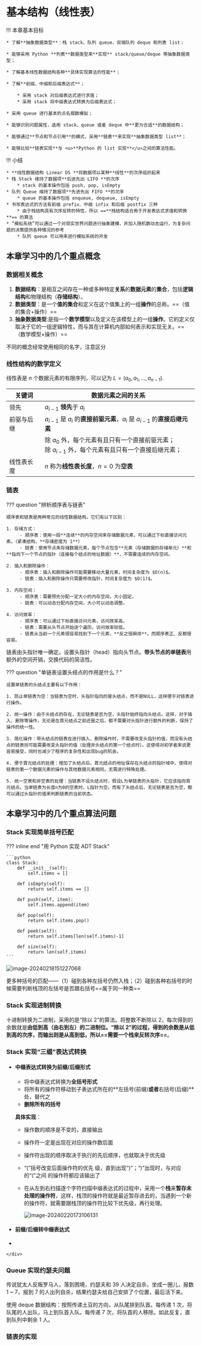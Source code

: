 # 基本结构（线性表）

!!! 本章基本目标

    * 了解**抽象数据类型**：栈 stack、队列 queue、双端队列 deque 和列表 list；
    
    * 能够采用 Python **列表**数据类型来**实现** stack/queue/deque 等抽象数据类型；
    
    * 了解基本线性数据结构各种**具体实现算法的性能**；
    
    * 了解**前缀、中缀和后缀表达式**；
    
        * 采用 stack 对后缀表达式进行求值；
        * 采用 stack 将中缀表达式转换为后缀表达式；
    
    * 采用 queue 进行基本的点名报数模拟；
    
    * 能够识别问题属性，选用 stack、queue 或者 deque 中**更为合适**的数据结构；
    
    * 能够通过**节点和节点引用**的模式，采用**链表**来实现**抽象数据类型 list**；
    
    * 能够比较**链表实现**与 <u>**Python 的 list 实现**</u>之间的算法性能。

!!! 小结

    * **线性数据结构 Linear DS **将数据项以某种**线性**的次序组织起来
    * 栈 Stack 维持了数据项**后进先出 LIFO **的次序
        * stack 的基本操作包括 push, pop, isEmpty
    * 队列 Queue 维持了数据项**先进先出 FIFO **的次序
        * queue 的基本操作包括 enqueue, dequeue, isEmpty
    * 书写表达式的方法有前缀 prefix、中缀 infix 和后缀 postfix 三种
        * 由于栈结构具有次序反转的特性，所以 ==**栈结构适合用于开发表达式求值和转换**== 的算法
    * “模拟系统”可以通过一个对现实世界问题进行抽象建模，并加入随机数动态运行，为复杂问题的决策提供各种情况的参考
        * 队列 queue 可以用来进行模拟系统的开发

## 本章学习中的几个重点概念

### 数据相关概念

1. **数据结构**：是相互之间存在一种或多种特定**关系**的**数据元素**的**集合**，包括**逻辑结构**和物理结构（**存储结构**）。
2. **数据类型**：是一个**值的集合**和定义在这个值集上的一组**操作**的总称。==（值的集合+操作）==
3. **抽象数据类型**:是指一个**数学模型**以及定义在该模型上的一组**操作**。它的定义仅取决于它的一组逻辑特性，而与其在计算机内部如何表示和实现无关。==（数学模型+操作）==

不同的概念经常使用相同的名字，注意区分

### 线性结构的数学定义

线性表是 $n$ 个数据元素的有限序列，可以记为 $L=(a_0,a_1,...,a_{n-1})$.

| 关键词     | 数据元素之间的关系                                           |
| ---------- | ------------------------------------------------------------ |
| 领先       | $a_{i-1}$ **领先**于 $a_i$                                   |
| 前驱与后继 | $a_{i-1}$ 是 $a_i$ 的**直接前驱元素**，$a_i$ 是 $a_{i-1}$ 的**直接后继元素** |
|            | 除 $a_0$ 外，每个元素有且只有一个直接前驱元素；<br />除 $a_{i-1}$ 外，每个元素有且只有一个直接后继元素； |
| 线性表长度 | $n$ 称为**线性表长度**，$n=0$ 为**空表**                     |

### 链表

??? question "辨析顺序表与链表" 

    顺序表和链表是两种常见的线性数据结构，它们有以下区别：
    
    1. 存储方式：
         - 顺序表：使用一段**连续**的内存空间来存储数据元素，可以通过下标直接访问元素。（紧凑结构，**存储密度为 1**）
         - 链表：使用节点来存储数据元素，每个节点包含**元素（存储数据的存储单元）**和**指向下一个节点的指针（连接每个结点的地址数据）**，不需要连续的内存空间。
    
    2. 插入和删除操作：
         - 顺序表：插入和删除操作可能需要移动大量元素，时间复杂度为 $O(n)$。
         - 链表：插入和删除操作只需要修改指针，时间复杂度为 $O(1)$。
    
    3. 内存空间：
         - 顺序表：需要预先分配一定大小的内存空间，大小固定。
         - 链表：可以动态分配内存空间，大小可以动态调整。
    
    4. 访问效率：
         - 顺序表：可以通过下标直接访问元素，访问效率高。
         - 链表：需要从头节点开始逐个遍历，访问效率较低。
         - 链表从当前一个元素很容易找到下一个元素，**反之很麻烦**。而顺序表正、反都很容易。

链表由头指针唯一确定。设置头指针（head）指向头节点。**带头节点的单链表**用额外的空间开销，交换代码的简洁性。

??? question "单链表设置头结点的作用是什么？"

    设置单链表的头结点主要有以下作用：
    
    1. 防止单链表为空：当链表为空时，头指针指向的是头结点，而不是NULL，这样便于对链表进行操作。
    
    2. 统一操作：由于头结点的存在，无论链表是否为空，头指针始终指向头结点。这样，对于插入、删除等操作，无论是在首元结点之前还是之后，都不需要对头指针进行额外的判断，保持了操作的统一性。
    
    3. 简化操作：带头结点的链表在进行插入、删除操作时，不需要改变头指针的值，而没有头结点的链表则可能需要改变头指针的值（处理非头结点的第一个结点时）。这使得对初学者来说更容易接受，同时也减少了程序的复杂性和出现bug的机会。
    
    4. 便于首元结点的处理：增加了头结点后，首元结点的地址保存在头结点的指针域中，使得对链表的第一个数据元素的操作与其他数据元素相同，无需进行特殊处理。
    
    5. 统一空表和非空表的处理：当链表不设头结点时，假设L为单链表的头指针，它应该指向首元结点。当单链表为长度n为0的空表时，L指针为空。而有了头结点后，无论链表是否为空，都可以通过头指针的值来判断链表的当前状态。


## 本章学习中的几个重点算法问题

### Stack 实现简单括号匹配

??? inline end "用 Python 实现 ADT Stack"

    ```python
    class Stack:
        def __init__(self):
            self.items = []
    
        def isEmpty(self):
            return self.items == []
    
        def push(self, item):
            self.items.append(item)
    
        def pop(self):
            return self.items.pop()
    
        def peek(self):
            return self.items[len(self.items)-1]
    
        def size(self):
            return len(self.items)
    ```


![image-20240218151227068](image-20240218151227068-8240350.png)

更多种括号的匹配——（1）碰到各种左括号仍然入栈；（2）碰到各种右括号的时候需要判断栈顶的左括号是否跟右括号==属于同一种类==

### Stack 实现进制转换

十进制转换为二进制，采用的是“除以 2”的算法。将整数不断除以 2，每次得到的余数就是**由低到高（由右到左）**的二进制位。“除以 2”的过程，得到的余数是从低到高的次序，而输出则是从高到低，所以**==需要一个栈来反转次序==**。

### Stack 实现“三缀”表达式转换



<div class="grid cards" markdown>

-   #### 中缀表达式转换为前缀/后缀形式

    * 将中缀表达式转换为**全括号形式**
    * 将所有的操作符移动到子表达式所在的**左括号(前缀)**或者**右括号(后缀)**处，替代之
    * **删除所有的括号**

    **具体实现**：

    - 操作数的顺序是不变的，直接输出

    - 操作符一定是出现在对应的操作数后面

    - 操作符出现的顺序取决于执行的先后顺序，也就取决于优先级

    - “(”括号改变后面操作符的优先 级，直到出现“)”；“)”出现时，与对应的“(”之间 的操作符都应该输出了

    - 在从左到右扫描逐个字符扫描中缀表达式的过程中，采用一个**栈**来**暂存未处理的操作符**，这样，栈顶的操作符就是最近暂存进去的，当遇到一个新的操作符，就需要跟栈顶的操作符比较下优先级，再行处理。

      ![image-20240220173106131](image-20240220173106131-8421468.png)

-   #### 前缀/后缀转中缀表达式

-   

    </div>

### Queue 实现约瑟夫问题

传说犹太人反叛罗马人，落到困境，约瑟夫和 39 人决定自杀，坐成一圈儿，报数 1 ~ 7，报到 7 的人出列自杀，结果约瑟夫给自己安排了个位置，最后活下来。

使用 deque 数据结构：按照传递土豆的方向，从队尾排到队首。每传递 1 次，将队尾的人出队，马上到队首入队。每传递 7 次，将队首的人移除。如此反复，直到队列中剩余 1 人。

### 链表的实现